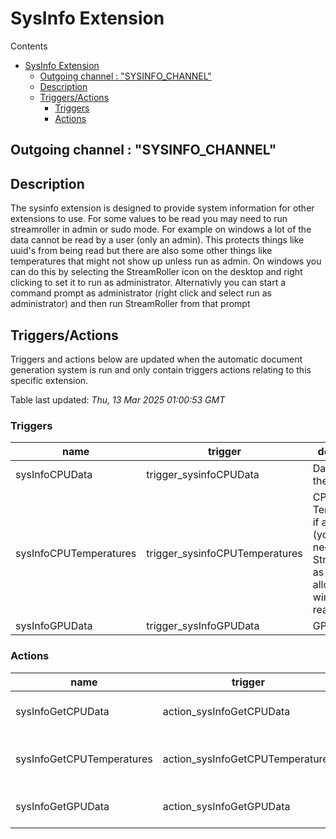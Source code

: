<!-- this file will be auto updated for triggers and actions when the apidocs automatic
document builder is run.
To have the triggers and actions inserted do not remove the tags 'ReplaceTAGFor...' below
To run go to 'StreamRoller\docs\apidocs' and run 'node readmebuilder.mjs'
The script will parse files in the extensions directory looking for "triggersandactions ="
if found it will attempt to load hte file and use the exported 'triggersandactions' variable
to create the tables shown in the parsed README.md files
This was the only way I could find to autoupdate the triggers and actions lists
 -->
# SysInfo Extension
Contents
- [SysInfo Extension](#sysinfo-extension)
  - [Outgoing channel : "SYSINFO\_CHANNEL"](#outgoing-channel--sysinfo_channel)
  - [Description](#description)
  - [Triggers/Actions](#triggersactions)
    - [Triggers](#triggers)
    - [Actions](#actions)
## Outgoing channel : "SYSINFO_CHANNEL"
## Description
The sysinfo extension is designed to provide system information for other extensions to use. For some values to be read you may need to run streamroller 
in admin or sudo mode. For example on windows a lot of the data cannot be read by a user (only an admin). This protects things like uuid's from being read 
but there are also some other things like temperatures that might not show up unless run as admin. On windows you can do this by selecting the StreamRoller 
icon on the desktop and right clicking to set it to run as administrator. Alternativly you can start a command prompt as administrator (right click and 
select run as administrator) and then run StreamRoller from that prompt

## Triggers/Actions


Triggers and actions below are updated when the automatic document generation system is run and only contain triggers actions relating to this specific extension.

Table last updated: *Thu, 13 Mar 2025 01:00:53 GMT*

### Triggers

| name | trigger | description |
| --- | --- | --- |
| sysInfoCPUData | trigger_sysinfoCPUData | Data about the CPU |
| sysInfoCPUTemperatures | trigger_sysinfoCPUTemperatures | CPU Temperatures if available (you may need to run StreamRoller as admin to allow windows to read this) |
| sysInfoGPUData | trigger_sysInfoGPUData | GPU Data |

### Actions

| name | trigger | description |
| --- | --- | --- |
| sysInfoGetCPUData | action_sysInfoGetCPUData | Sends out a trigger with the CPU Data |
| sysInfoGetCPUTemperatures | action_sysInfoGetCPUTemperatures | Sends out a trigger with the CPU Temperatures |
| sysInfoGetGPUData | action_sysInfoGetGPUData | Sends out a trigger with the GPU Data |
